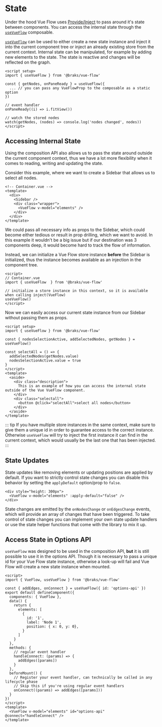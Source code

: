 # State

Under the hood Vue Flow uses [Provide/Inject](https://v3.vuejs.org/guide/component-provide-inject.html)
to pass around it's state between components.
You can access the internal state through the [`useVueFlow`](/guide/composables.html#usevueflow/) composable.

[`useVueFlow`](/guide/composables.html#usevueflow/) can be used to either create a new state instance and inject it into
the current component tree or inject
an already existing store from the current context.
Internal state can be manipulated, for example by adding new elements to the state. The
state is reactive and changes will be reflected on the graph.

```vue{4-6}
<script setup>
import { useVueFlow } from '@braks/vue-flow'

const { getNodes, onPaneReady } = useVueFlow({
  ... // you can pass any VueFlowProp to the composable as a static option
})

// event handler
onPaneReady((i) => i.fitView())

// watch the stored nodes
watch(getNodes, (nodes) => console.log('nodes changed', nodes))
</script>
```

## Accessing Internal State

Using the composition API also allows us to pass the state around outside the current component context, thus we have a
lot more flexibility when it comes
to reading, writing and updating the state.

Consider this example, where we want to create a Sidebar that allows us to select all nodes.

```vue
<!-- Container.vue -->
<template>
  <div>
    <Sidebar />
    <div class="wrapper">
      <VueFlow v-model="elements" />
    </div>
  </div>
</template>
```

We could pass all necessary info as props to the Sidebar, which could become either tedious or result in prop drilling,
which we want to avoid.
In this example it wouldn't be a big issue but if our destination was 3 components deep, it would become hard to track
the flow of information.

Instead, we can initialize a Vue Flow store instance __before__ the Sidebar is initialized, thus the instance becomes
available as an injection in the component tree.

```vue{5-6}
<script>
// Container.vue
import { useVueFlow  } from '@braks/vue-flow'

// initialize a store instance in this context, so it is available when calling inject(VueFlow)
useVueFlow()
</script>
```

Now we can easily access our current state instance from our Sidebar without passing them as props.

```vue
<script setup>
import { useVueFlow } from '@braks/vue-flow'

const { nodesSelectionActive, addSelectedNodes, getNodes } = useVueFlow()

const selectAll = () => {
  addSelectedNodes(getNodes.value)
  nodesSelectionActive.value = true
}
</script>
<template>
  <aside>
    <div class="description">
      This is an example of how you can access the internal state outside of the Vue VueFlow component.
    </div>
    <div class="selectall">
      <button @click="selectAll">select all nodes</button>
    </div>
  </aside>
</template>
```

::: tip
If you have multiple store instances in the same context, make sure to give them a unique id in order to guarantee
access to the correct instance.
Otherwise `useVueFlow` will try to inject the first instance it can find in the current context, which would usually be
the last one that has been injected.
:::

## State Updates

State updates like removing elements or updating positions are applied by default.
If you want to strictly control state changes you can disable this behavior by setting the `applyDefault` option/prop
to `false`.

```vue
<div style="height: 300px">
  <VueFlow v-model="elements" :apply-default="false" />
</div>
```

State changes are emitted by the `onNodesChange` or `onEdgesChange` events, which will provide an array of changes that
have been triggered.
To take control of state changes you can implement your own state update handlers or use the state helper functions that
come with the library to mix it up.

## Access State in Options API

`useVueFlow` was designed to be used in the composition API, __but__ it is still possible to use it in the options API.
Though it is necessary to pass a unique id for your Vue Flow state instance, otherwise a look-up will fail and Vue Flow
will create a new state instance
when mounted.

```vue{4,32}
<script>
import { VueFlow, useVueFlow } from '@braks/vue-flow'

const { addEdges, onConnect } = useVueFlow({ id: 'options-api' })
export default defineComponent({
  components: { VueFlow },
  data() {
    return {
      elements: [
        {
          id: '1',
          label: 'Node 1',
          position: { x: 0, y: 0},
        }
      ]
    }
  },
  methods: {
    // regular event handler
    handleConnect: (params) => {
      addEdges([params])
    }
  },
  beforeMount() {
    // Register your event handler, can technically be called in any lifecycle phase
    // Skip this if you're using regular event handlers
    onConnect((params) => addEdges([params]))
  }
})
</script>
<template>
  <VueFlow v-model="elements" id="options-api" @connect="handleConnect" />
</template>
```

